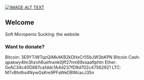 [![IMAGE ALT TEXT](http://img.youtube.com/vi/r0wFOINHXI0/0.jpg)](https://www.youtube.com/watch?v=r0wFOINHXI0 "Video Title")

## Welcome

Soft Micropenis Sucking: the website

### Want to donate?

Bitcoin: 3E9YTiWTqzQiMkAKB2kDHxCr55bJW3bKPN
Bitcoin Cash: qpakwy4lm3hzvh6uefnsnk0jff27nm69xsaaftphtn
Ether: 0xAC34c40D887ca1ddc1A4d237fD9d702c47562921
LTC: M7vBtnths4NywGsKre9PFaWeDBWcacJ35n
